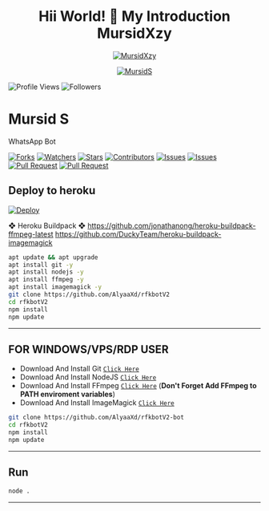 <h1 align="center">Hii World! 👋 My Introduction MursidXzy</h1>

<p align="center">
  <a href="https://file.hikki.me/uploads/1k17463rqs.jpeg"><img src="http://readme-typing-svg.herokuapp.com?color=1C71FA&center=true&vCenter=true&multiline=false&lines=Hay+Introduce+My+Name+Is+Mursid+S+?+From+Indonesia.;I'am+Not+Programmer+Jangan+DiBully+Ya+Om+Saya+Masih+Pemula😣." alt="MursidXzy">
</p>

<p align="center">
  <a href="https://file.hikki.me/uploads/1k17463rqs.jpeg"><img src="https://file.hikki.me/uploads/1k17463rqs.jpeg" alt="MursidS"></a>
</p>

<p align="left">
  <img src="https://komarev.com/ghpvc/?username=MichaelAgam&color=blue&style=flat-square&label=Profile+Views" alt="Profile Views" /> <img src="https://img.shields.io/github/followers/MichaelAgam23?label=Followers" style=" float:left, margin-right:10px" alt="Followers" />
</p>


# Mursid S
WhatsApp Bot

<a href="https://github.com/Dawnfrosty/Mike-bot/network/members"><img title="Forks" src="https://img.shields.io/github/forks/Dawnfrosty/Mike-bot?label=Forks&color=blue&style=flat-square"></a>
<a href="https://github.com/Dawnfrosty/Mike-bot/watchers"><img title="Watchers" src="https://img.shields.io/github/watchers/Dawnfrosty/Mike-bot?label=Watchers&color=green&style=flat-square"></a>
<a href="https://github.com/Dawnfrosty/Mike-bot/stargazers"><img title="Stars" src="https://img.shields.io/github/stars/Dawnfrosty/Mike-bot?label=Stars&color=yellow&style=flat-square"></a>
<a href="https://github.com/Dawnfrosty/Mike-bot/graphs/contributors"><img title="Contributors" src="https://img.shields.io/github/contributors/Dawnfrosty/Mike-bot?label=Contributors&color=blue&style=flat-square"></a>
<a href="https://github.com/Dawnfrosty/Mike-bot/issues"><img title="Issues" src="https://img.shields.io/github/issues/Dawnfrosty/Mike-bot?label=Issues&color=success&style=flat-square"></a>
<a href="https://github.com/Dawnfrosty/Mike-bot/issues?q=is%3Aissue+is%3Aclosed"><img title="Issues" src="https://img.shields.io/github/issues-closed/Dawnfrosty/Mike-bot?label=Issues&color=red&style=flat-square"></a>
<a href="https://github.com/Dawnfrosty/Mike-bot/pulls"><img title="Pull Request" src="https://img.shields.io/github/issues-pr/Dawnfrosty/Mike-bot?label=PullRequest&color=success&style=flat-square"></a>
<a href="https://github.com/Dawnfrosty/Mike-bot/pulls?q=is%3Apr+is%3Aclosed"><img title="Pull Request" src="https://img.shields.io/github/issues-pr-closed/Dawnfrosty/Mike-bot?label=PullRequest&color=red&style=flat-square"></a>

## Deploy to heroku

[![Deploy](https://www.herokucdn.com/deploy/button.svg)](https://heroku.com/deploy?template=https://github.com/Dawnfrosty/Mike-bot)

❖ Heroku Buildpack ❖
https://github.com/jonathanong/heroku-buildpack-ffmpeg-latest
https://github.com/DuckyTeam/heroku-buildpack-imagemagick

```bash
apt update && apt upgrade
apt install git -y
apt install nodejs -y
apt install ffmpeg -y
apt install imagemagick -y
git clone https://github.com/AlyaaXd/rfkbotV2
cd rfkbotV2
npm install
npm update
```
---------

## FOR WINDOWS/VPS/RDP USER

* Download And Install Git [`Click Here`](https://git-scm.com/downloads)
* Download And Install NodeJS [`Click Here`](https://nodejs.org/en/download)
* Download And Install FFmpeg [`Click Here`](https://ffmpeg.org/download.html) (**Don't Forget Add FFmpeg to PATH enviroment variables**)
* Download And Install ImageMagick [`Click Here`](https://imagemagick.org/script/download.php)

```bash
git clone https://github.com/AlyaaXd/rfkbotV2-bot
cd rfkbotV2
npm install
npm update
```

---------

## Run

```bash
node .
```

---------
